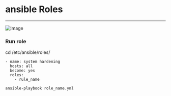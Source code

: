 # ansible Roles  
-------------------------------------
![image](https://github.com/rezaabedi1365/Devops/assets/117336743/72a4865f-54ba-4f67-9711-78d93e5e8285)



### Run role
cd /etc/ansible/roles/
```
- name: system hardening
  hosts: all
  become: yes
  roles:
    - rule_name
```
```
ansible-playbook role_name.yml
```
